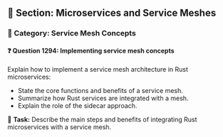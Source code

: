 ## 📘 Section: Microservices and Service Meshes  
### 🔹 Category: Service Mesh Concepts  
#### ❓ Question 1294: Implementing service mesh concepts

Explain how to implement a service mesh architecture in Rust microservices:

- State the core functions and benefits of a service mesh.
- Summarize how Rust services are integrated with a mesh.
- Explain the role of the sidecar approach.

🔧 **Task:** Describe the main steps and benefits of integrating Rust microservices with a service mesh.
